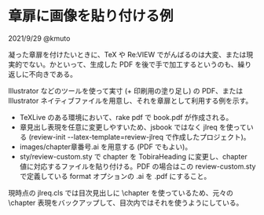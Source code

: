 # 章扉に画像を貼り付ける例

2021/9/29 @kmuto

凝った章扉を付けたいときに、TeX や Re:VIEW でがんばるのは大変、または現実的でない。かといって、生成した PDF を後で手で加工するというのも、繰り返しに不向きである。

Illustrator などのツールを使って実寸 (+ 印刷用の塗り足し) の PDF、または Illustrator ネイティブファイルを用意し、それを章扉として利用する例を示す。

- TeXLive のある環境において、rake pdf で book.pdf が作成される。
- 章見出し表現を任意に変更しやすいため、jsbook ではなく jlreq を使っている (review-init --latex-template=review-jlreq で作成したプロジェクト)。
- images/chapter章番号.ai を用意する (PDF でもよい)。
- sty/review-custom.sty で chapter を TobiraHeading に変更し、chapter 値に対応するファイルを貼り付ける。PDF の場合はこの review-custom.sty で定義している format オプションの .ai を .pdf にすること。

現時点の jlreq.cls では目次見出しに \chapter を使っているため、元々の \chapter 表現をバックアップして、目次内ではそれを使うようにしている。
